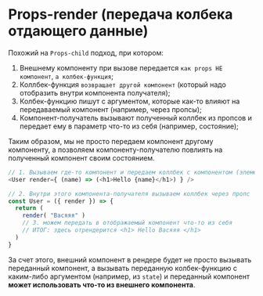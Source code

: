 # Props-render (передача колбека отдающего данные)

Похожий на `Props-child` подход, при котором:  
1.  Внешнему компоненту при вызове передается `как props НЕ компонент`, `а колбек-функция`;
2.  Коллбек-функция `возвращает другой компонент` (который надо отобразить внутри компонента получателя);
3.  Колбек-функцию пишут с аргументом, которые как-то влияют на передаваемый компонент (например, через пропсы);
4.  Компонент-получатель вызывают полученный коллбек из пропсов и передает ему в параметр что-то из себя (например, состояние);

Таким образом, мы не просто передаем компонент другому компоненту, а позволяем компоненту-получателю повлиять на полученный компонент своим состоянием.

```javascript
// 1. Вызываем где-то компонент и передаем коллбек с компонентом (элементом) к отображению
<User render={ (name) => (<h1>Hello {name}</h1>) } />

// 2. Внутри этого компонента-получателя вызываем коллбек через пропс
const User = ({ render }) => {
  return (
    render( "Васяяя" ) 
    // 3. можем передать в отображаемый компонент что-то из себя
    // ИТОГ: здесь отрендерится <h1> Hello Васяяя </h1>
  )
}
```

За счет этого, внешний компонент в рендере будет не просто вызывать переданный компонент, а вызывать переданную колбек-функцию с каким-либо аргументом (например, из `state`) и переданный компонент __может использовать что-то из внешнего компонента__.
